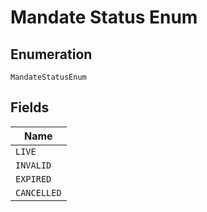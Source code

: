 
# Mandate Status Enum

## Enumeration

`MandateStatusEnum`

## Fields

| Name |
|  --- |
| `LIVE` |
| `INVALID` |
| `EXPIRED` |
| `CANCELLED` |

